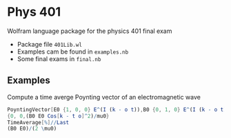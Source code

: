 # Phys 401
Wolfram language package for the physics 401 final exam

* Package file `401Lib.wl`
* Examples cam be found in `examples.nb`
* Some final exams in `final.nb`

## Examples 

Compute a time averge Poynting vector of an electromagnetic wave

```Mathematica
PoyntingVector[E0 {1, 0, 0} E^(I (k - o t)),B0 {0, 1, 0} E^(I (k - o t))]
{0, 0,(B0 E0 Cos[k - t o]^2)/mu0}
TimeAverage[%]//Last
(B0 E0)/(2 \mu0)
```



